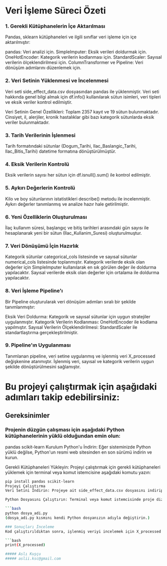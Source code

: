 # Veri İşleme Süreci Özeti
### 1. Gerekli Kütüphanelerin İçe Aktarılması
Pandas, sklearn kütüphaneleri ve ilgili sınıflar veri işleme için içe aktarılmıştır:

pandas: Veri analizi için.
SimpleImputer: Eksik verileri doldurmak için.
OneHotEncoder: Kategorik verilerin kodlanması için.
StandardScaler: Sayısal verilerin ölçeklendirilmesi için.
ColumnTransformer ve Pipeline: Veri dönüşüm adımlarını düzenlemek için.
### 2. Veri Setinin Yüklenmesi ve İncelenmesi
Veri seti side_effect_data.csv dosyasından pandas ile yüklenmiştir. Veri seti hakkında genel bilgi almak için df.info() kullanılarak sütun isimleri, veri tipleri ve eksik veriler kontrol edilmiştir.

Veri Setinin Genel Özellikleri:
Toplam 2357 kayıt ve 19 sütun bulunmaktadır.
Cinsiyet, il, alerjiler, kronik hastalıklar gibi bazı kategorik sütunlarda eksik veriler bulunmaktadır.
### 3. Tarih Verilerinin İşlenmesi
Tarih formatındaki sütunlar (Dogum_Tarihi, Ilac_Baslangic_Tarihi, Ilac_Bitis_Tarihi) datetime formatına dönüştürülmüştür.

### 4. Eksik Verilerin Kontrolü
Eksik verilerin sayısı her sütun için df.isnull().sum() ile kontrol edilmiştir.

### 5. Aykırı Değerlerin Kontrolü
Kilo ve boy sütunlarının istatistikleri describe() metodu ile incelenmiştir. Aykırı değerler tanımlanmış ve analize hazır hale getirilmiştir.

### 6. Yeni Özelliklerin Oluşturulması
İlaç kullanım süresi, başlangıç ve bitiş tarihleri arasındaki gün sayısı ile hesaplanarak yeni bir sütun (Ilac_Kullanim_Suresi) oluşturulmuştur.

### 7. Veri Dönüşümü İçin Hazırlık
Kategorik sütunlar categorical_cols listesinde ve sayısal sütunlar numerical_cols listesinde toplanmıştır.
Kategorik verilerde eksik olan değerler için SimpleImputer kullanılarak en sık görülen değer ile doldurma yapılacaktır.
Sayısal verilerde eksik olan değerler için ortalama ile doldurma yapılacaktır.
### 8. Veri İşleme Pipeline'ı
Bir Pipeline oluşturularak veri dönüşüm adımları sıralı bir şekilde tanımlanmıştır:

Eksik Veri Doldurma: Kategorik ve sayısal sütunlar için uygun stratejiler uygulanmıştır.
Kategorik Verilerin Kodlanması: OneHotEncoder ile kodlama yapılmıştır.
Sayısal Verilerin Ölçeklendirilmesi: StandardScaler ile standartlaştırma gerçekleştirilmiştir.
### 9. Pipeline'ın Uygulanması
Tanımlanan pipeline, veri setine uygulanmış ve işlenmiş veri X_processed değişkenine atanmıştır. İşlenmiş veri, sayısal ve kategorik verilerin uygun şekilde dönüştürülmesini sağlamıştır.

# Bu projeyi çalıştırmak için aşağıdaki adımları takip edebilirsiniz:

## Gereksinimler
### Projenin düzgün çalışması için aşağıdaki Python kütüphanelerinin yüklü olduğundan emin olun:

pandas
scikit-learn
Kurulum
Python'u İndirin: Eğer sisteminizde Python yüklü değilse, Python'un resmi web sitesinden en son sürümü indirin ve kurun.

Gerekli Kütüphaneleri Yükleyin: Projeyi çalıştırmak için gerekli kütüphaneleri yüklemek için terminal veya komut istemcisine aşağıdaki komutu yazın:

```bash
pip install pandas scikit-learn
Projeyi Çalıştırma
Veri Setini İndirin: Projeye ait side_effect_data.csv dosyasını indirip proje dizinine yerleştirin.

Python Dosyasını Çalıştırın: Terminal veya komut istemcisinde proje dizinine gidin ve aşağıdaki komutu çalıştırın:

```bash
python dosya_adi.py
(dosya_adi.py kısmını kendi Python dosyanızın adıyla değiştirin.)

### Sonuçları İnceleme
Kod çalıştırıldıktan sonra, işlenmiş veriyi incelemek için X_processed değişkenini kontrol edebilirsiniz. Çıktıyı görmek için kodun sonuna şu satırı ekleyebilirsiniz:

```bash
print(X_processed)

##### Aslı Kuşçu
##### aslii.ksc@gmail.com
